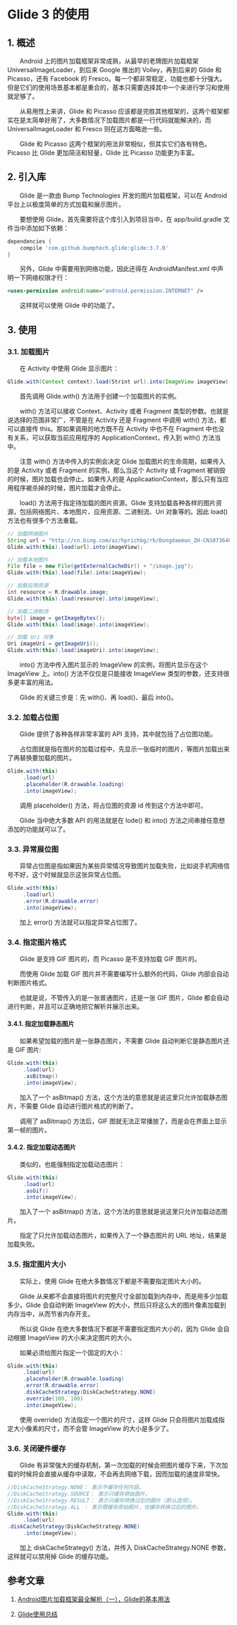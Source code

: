 # Glide 3 的使用

## 1. 概述

　　Android 上的图片加载框架非常成熟，从最早的老牌图片加载框架 UniversalImageLoader，到后来 Google 推出的 Volley，再到后来的 Glide 和 Picasso，还有 Facebook 的 Fresco。每一个都非常稳定，功能也都十分强大。但是它们的使用场景基本都是重合的，基本只需要选择其中一个来进行学习和使用就足够了。

　　从易用性上来讲，Glide 和 Picasso 应该都是完胜其他框架的，这两个框架都实在是太简单好用了，大多数情况下加载图片都是一行代码就能解决的，而 UniversalImageLoader 和 Fresco 则在这方面略逊一些。

　　Glide 和 Picasso 这两个框架的用法非常相似，但其实它们各有特色。Picasso 比 Glide 更加简洁和轻量，Glide 比 Picasso 功能更为丰富。

## 2. 引入库

　　Glide 是一款由 Bump Technologies 开发的图片加载框架，可以在 Android 平台上以极度简单的方式加载和展示图片。

　　要想使用 Glide，首先需要将这个库引入到项目当中，在 app/build.gradle 文件当中添加如下依赖：

```groovy
dependencies {
    compile 'com.github.bumptech.glide:glide:3.7.0'
}
```

　　另外，Glide 中需要用到网络功能，因此还得在 AndroidManifest.xml 中声明一下网络权限才行：

```xml
<uses-permission android:name="android.permission.INTERNET" />
```

　　这样就可以使用 Glide 中的功能了。

## 3. 使用

### 3.1. 加载图片

　　在 Activity 中使用 Glide 显示图片：

```java
Glide.with(Context context).load(Strint url).into(ImageView imageView);
```

　　首先调用 Glide.with() 方法用于创建一个加载图片的实例。

　　with() 方法可以接收 Context、Activity 或者 Fragment 类型的参数。也就是说选择的范围非常广，不管是在 Activity 还是 Fragment 中调用 with() 方法，都可以直接传 this。那如果调用的地方既不在 Activity 中也不在 Fragment 中也没有关系，可以获取当前应用程序的 ApplicationContext，传入到 with() 方法当中。

　　注意 with() 方法中传入的实例会决定 Glide 加载图片的生命周期，如果传入的是 Activity 或者 Fragment 的实例，那么当这个 Activity 或 Fragment 被销毁的时候，图片加载也会停止。如果传入的是 ApplicaationContext，那么只有当应用程序被杀掉的时候，图片加载才会停止。

　　load() 方法用于指定待加载的图片资源。Glide 支持加载各种各样的图片资源，包括网络图片、本地图片、应用资源、二进制流、Uri 对象等的。因此 load() 方法也有很多个方法重载。

```java
// 加载网络图片
String url = "http://cn.bing.com/az/hprichbg/rb/Dongdaemun_ZH-CN10736487148_1920x1080.jpg";
Glide.with(this).load(url).into(imageView);

// 加载本地图片
File file = new File(getExternalCacheDir() + "/image.jpg");
Glide.with(this).load(file).into(imageView);

// 加载应用资源
int resource = R.drawable.image;
Glide.with(this).load(resource).into(imageView);

// 加载二进制流
byte[] image = getImageBytes();
Glide.with(this).load(image).into(imageView);

// 加载 Uri 对象
Uri imageUri = getImageUri();
Glide.with(this).load(imageUri).into(imageView);
```

　　into() 方法中传入图片显示的 ImageView 的实例，将图片显示在这个 ImageView 上。into() 方法不仅仅是只能接收 ImageView 类型的参数，还支持很多更丰富的用法。

　　Glide 的关键三步是：先 with()、再 load()、最后 into()。

### 3.2. 加载占位图

　　Glide 提供了各种各样非常丰富的 API 支持，其中就包括了占位图功能。

　　占位图就是指在图片的加载过程中，先显示一张临时的图片，等图片加载出来了再替换要加载的图片。

```java
Glide.with(this)
     .load(url)
     .placeholder(R.drawable.loading)
     .into(imageView);
```

　　调用 placeholder() 方法，将占位图的资源 id 传到这个方法中即可。

　　Glide 当中绝大多数 API 的用法就是在 lode() 和 into() 方法之间串接任意想添加的功能就可以了。

### 3.3. 异常展位图

　　异常占位图是指如果因为某些异常情况导致图片加载失败，比如说手机网络信号不好，这个时候就显示这张异常占位图。

```java
Glide.with(this)
     .load(url)
     .error(R.drawable.error)
     .into(imageView);
```

　　加上 error() 方法就可以指定异常占位图了。

### 3.4. 指定图片格式

　　Glide 是支持 GIF 图片的，而 Picasso 是不支持加载 GIF 图片的。

　　而使用 Glide 加载 GIF 图片并不需要编写什么额外的代码，Glide 内部会自动判断图片格式。

　　也就是说，不管传入的是一张普通图片，还是一张 GIF 图片，Glide 都会自动进行判断，并且可以正确地把它解析并展示出来。

#### 3.4.1. 指定加载静态图片

　　如果希望加载的图片是一张静态图片，不需要 Glide 自动判断它是静态图片还是 GIF 图片:

```java
Glide.with(this)
     .load(url)
     .asBitmap()
     .into(imageView);
```

　　加入了一个 asBitmap() 方法，这个方法的意思就是说这里只允许加载静态图片，不需要 Glide 自动进行图片格式的判断了。

　　调用了 asBitmap() 方法后，GIF 图就无法正常播放了，而是会在界面上显示第一帧的图片。

#### 3.4.2. 指定加载动态图片

　　类似的，也能强制指定加载动态图片：

```java
Glide.with(this)
     .load(url)
     .asGif()
     .into(imageView);
```

　　加入了一个 asBitmap() 方法，这个方法的意思就是说这里只允许加载动态图片。

　　指定了只允许加载动态图片，如果传入了一个静态图片的 URL 地址，结果是加载失败。

### 3.5. 指定图片大小

　　实际上，使用 Glide 在绝大多数情况下都是不需要指定图片大小的。

　　Glide 从来都不会直接将图片的完整尺寸全部加载到内存中，而是用多少加载多少。Glide 会自动判断 ImageView 的大小，然后只将这么大的图片像素加载到内存当中，从而节省内存开支。

　　所以说 Glide 在绝大多数情况下都是不需要指定图片大小的，因为  Glide 会自动根据 ImageView 的大小来决定图片的大小。

　　如果必须给图片指定一个固定的大小：

```java
Glide.with(this)
     .load(url)
     .placeholder(R.drawable.loading)
     .error(R.drawable.error)
     .diskCacheStrategy(DiskCacheStrategy.NONE)
     .override(100, 100)
     .into(imageView);
```

　　使用 override() 方法指定一个图片的尺寸，这样 Glide 只会将图片加载成指定大小像素的尺寸，而不会管 ImageView 的大小是多少了。

### 3.6. 关闭硬件缓存

　　Glide 有非常强大的缓存机制，第一次加载的时候会把图片缓存下来，下次加载的时候将会直接从缓存中读取，不会再去网络下载，因而加载的速度非常快。

```java
//DiskCacheStrategy.NONE： 表示不缓存任何内容。
//DiskCacheStrategy.SOURCE： 表示只缓存原始图片。
//DiskCacheStrategy.RESULT： 表示只缓存转换过后的图片（默认选项）。
//DiskCacheStrategy.ALL ： 表示既缓存原始图片，也缓存转换过后的图片。
Glide.with(this)
     .load(url)
.diskCacheStrategy(DiskCacheStrategy.NONE)
     .into(imageView);
```

　　加上 diskCacheStrategy() 方法，并传入 DiskCacheStrategy.NONE 参数，这样就可以禁用掉 Glide 的缓存功能。





## 参考文章

1. [Android图片加载框架最全解析（一），Glide的基本用法](https://blog.csdn.net/guolin_blog/article/details/53759439)

2. [Glide使用总结](https://www.jianshu.com/p/791ee473a89b)





































